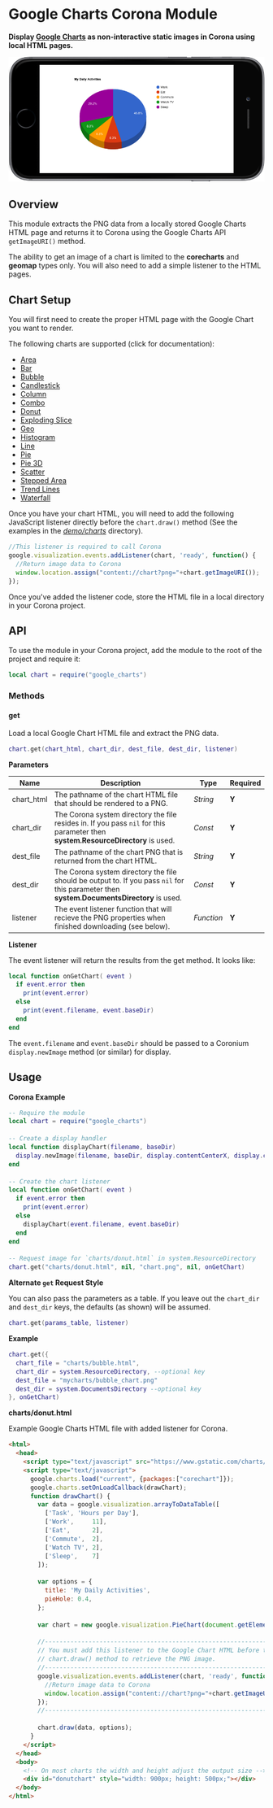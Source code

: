 # Google Charts Corona Module

__Display [Google Charts](https://google-developers.appspot.com/chart/) as non-interactive static images in Corona using local HTML pages.__

![chart1](imgs/chart1.png)

## Overview

This module extracts the PNG data from a locally stored Google Charts HTML page and returns it to Corona using the Google Charts API `getImageURI()` method.

The ability to get an image of a chart is limited to the __corecharts__ and __geomap__ types only. You will also need to add a simple listener to the HTML pages.

## Chart Setup

You will first need to create the proper HTML page with the Google Chart you want to render.

The following charts are supported (click for documentation):

- [Area](https://developers.google.com/chart/interactive/docs/gallery/areachart)
- [Bar](https://developers.google.com/chart/interactive/docs/gallery/barchart)
- [Bubble](https://developers.google.com/chart/interactive/docs/gallery/bubblechart)
- [Candlestick](https://developers.google.com/chart/interactive/docs/gallery/candlestickchart)
- [Column](https://developers.google.com/chart/interactive/docs/gallery/columnchart)
- [Combo](https://developers.google.com/chart/interactive/docs/gallery/combochart)
- [Donut](https://developers.google.com/chart/interactive/docs/gallery/piechart#donut)
- [Exploding Slice](https://developers.google.com/chart/interactive/docs/gallery/piechart#exploding-a-slice)
- [Geo](https://developers.google.com/chart/interactive/docs/gallery/geochart)
- [Histogram](https://developers.google.com/chart/interactive/docs/gallery/histogram)
- [Line](https://developers.google.com/chart/interactive/docs/gallery/linechart)
- [Pie](https://developers.google.com/chart/interactive/docs/gallery/piechart#overview)
- [Pie 3D](https://developers.google.com/chart/interactive/docs/gallery/piechart#making-a-3d-pie-chart)
- [Scatter](https://developers.google.com/chart/interactive/docs/gallery/scatterchart)
- [Stepped Area](https://developers.google.com/chart/interactive/docs/gallery/steppedareachart)
- [Trend Lines](https://developers.google.com/chart/interactive/docs/gallery/trendlines)
- [Waterfall](https://developers.google.com/chart/interactive/docs/gallery/candlestickchart#Waterfall)

Once you have your chart HTML, you will need to add the following JavaScript listener directly before the `chart.draw()` method (See the examples in the _[demo/charts](demo/charts)_ directory).

```js
//This listener is required to call Corona
google.visualization.events.addListener(chart, 'ready', function() {
  //Return image data to Corona
  window.location.assign("content://chart?png="+chart.getImageURI());
});
```

Once you've added the listener code, store the HTML file in a local directory in your Corona project.

## API

To use the module in your Corona project, add the module to the root of the project and require it:

```lua
local chart = require("google_charts")
```

### Methods

#### get

Load a local Google Chart HTML file and extract the PNG data.

```lua
chart.get(chart_html, chart_dir, dest_file, dest_dir, listener)
```

__Parameters__

|Name|Description|Type|Required|
|----|-----------|----|--------|
|chart_html|The pathname of the chart HTML file that should be rendered to a PNG.|_String_|__Y__|
|chart_dir|The Corona system directory the file resides in. If you pass `nil` for this parameter then __system.ResourceDirectory__ is used.|_Const_|__Y__|
|dest_file|The pathname of the chart PNG that is returned from the chart HTML.|_String_|__Y__|
|dest_dir|The Corona system directory the file should be output to. If you pass `nil` for this parameter then __system.DocumentsDirectory__ is used.|_Const_|__Y__|
|listener|The event listener function that will recieve the PNG properties when finished downloading (see below).|_Function_|__Y__|

__Listener__

The event listener will return the results from the get method. It looks like:

```lua
local function onGetChart( event )
  if event.error then
    print(event.error)
  else
    print(event.filename, event.baseDir)
  end
end
```

The `event.filename` and `event.baseDir` should be passed to a Coronium `display.newImage` method (or similar) for display.

## Usage

__Corona Example__

```lua
-- Require the module
local chart = require("google_charts")

-- Create a display handler
local function displayChart(filename, baseDir)
  display.newImage(filename, baseDir, display.contentCenterX, display.contentCenterY)
end

-- Create the chart listener
local function onGetChart( event )
  if event.error then
    print(event.error)
  else
    displayChart(event.filename, event.baseDir)
  end
end

-- Request image for `charts/donut.html` in system.ResourceDirectory
chart.get("charts/donut.html", nil, "chart.png", nil, onGetChart)
```

__Alternate `get` Request Style__

You can also pass the parameters as a table. If you leave out the `chart_dir` and `dest_dir` keys, the defaults (as shown) will be assumed.

```lua
chart.get(params_table, listener)
```

__Example__

```lua
chart.get({
  chart_file = "charts/bubble.html",
  chart_dir = system.ResourceDirectory, --optional key
  dest_file = "mycharts/bubble_chart.png"
  dest_dir = system.DocumentsDirectory --optional key
}, onGetChart)
```

__charts/donut.html__

Example Google Charts HTML file with added listener for Corona.

```html
<html>
  <head>
    <script type="text/javascript" src="https://www.gstatic.com/charts/loader.js"></script>
    <script type="text/javascript">
      google.charts.load("current", {packages:["corechart"]});
      google.charts.setOnLoadCallback(drawChart);
      function drawChart() {
        var data = google.visualization.arrayToDataTable([
          ['Task', 'Hours per Day'],
          ['Work',     11],
          ['Eat',      2],
          ['Commute',  2],
          ['Watch TV', 2],
          ['Sleep',    7]
        ]);

        var options = {
          title: 'My Daily Activities',
          pieHole: 0.4,
        };

        var chart = new google.visualization.PieChart(document.getElementById('donutchart'));

        //----------------------------------------------------------------------
        // You must add this listener to the Google Chart HTML before the 
        // chart.draw() method to retrieve the PNG image.
        //----------------------------------------------------------------------
        google.visualization.events.addListener(chart, 'ready', function() {
          //Return image data to Corona
          window.location.assign("content://chart?png="+chart.getImageURI());
        });
        //----------------------------------------------------------------------

        chart.draw(data, options);
      }
    </script>
  </head>
  <body>
    <!-- On most charts the width and height adjust the output size -->
    <div id="donutchart" style="width: 900px; height: 500px;"></div>
  </body>
</html>
```

